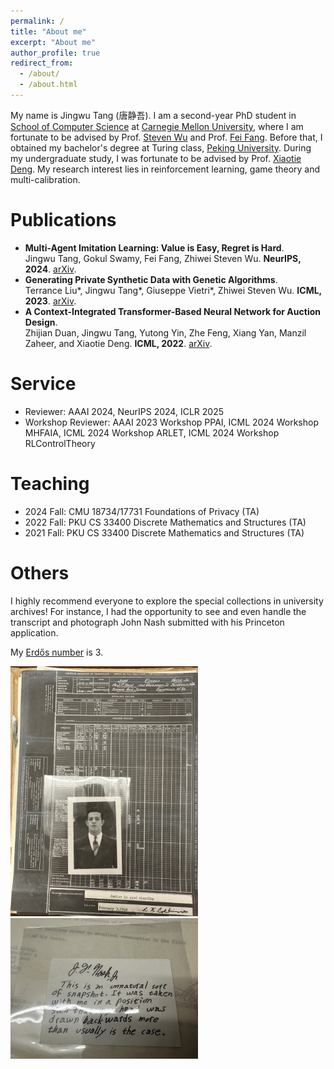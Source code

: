 ```yaml
---
permalink: /
title: "About me"
excerpt: "About me"
author_profile: true
redirect_from: 
  - /about/
  - /about.html
---
```


My name is Jingwu Tang (唐静吾). I am a second-year PhD student in [School of Computer Science](https://www.cs.cmu.edu/) at [Carnegie Mellon University](https://www.cmu.edu/), where I am fortunate to be advised by Prof. [Steven Wu](https://zstevenwu.com/) and Prof. [Fei Fang](https://feifang.info/). Before that, I obtained my bachelor's degree at Turing class, [Peking University](https://www.pku.edu.cn/). During my undergraduate study, I was fortunate to be advised by Prof. [Xiaotie Deng](https://cfcs.pku.edu.cn/english/people/faculty/xiaotiedeng/index.htm). My research interest lies in reinforcement learning, game theory and multi-calibration.

# Publications
+ **Multi-Agent Imitation Learning: Value is Easy, Regret is Hard**. <br>Jingwu Tang, Gokul Swamy, Fei Fang, Zhiwei Steven Wu. **NeurIPS, 2024**. [arXiv](https://arxiv.org/abs/2406.04219).
+ **Generating Private Synthetic Data with Genetic Algorithms**. <br>Terrance Liu\*, Jingwu Tang\*, Giuseppe Vietri\*, Zhiwei Steven Wu. **ICML, 2023**. [arXiv](https://arxiv.org/abs/2306.03257).
+ **A Context-Integrated Transformer-Based Neural Network for Auction Design**. <br>Zhijian Duan, Jingwu Tang, Yutong Yin, Zhe Feng, Xiang Yan, Manzil Zaheer, and Xiaotie Deng. **ICML, 2022**. [arXiv](https://arxiv.org/abs/2201.12489).


# Service
+ Reviewer: AAAI 2024, NeurIPS 2024, ICLR 2025
+ Workshop Reviewer: AAAI 2023 Workshop PPAI, ICML 2024 Workshop MHFAIA, ICML 2024 Workshop ARLET, ICML 2024 Workshop RLControlTheory

# Teaching
+ 2024 Fall: CMU 18734/17731 Foundations of Privacy (TA)
+ 2022 Fall: PKU CS 33400 Discrete Mathematics and Structures (TA)
+ 2021 Fall: PKU CS 33400 Discrete Mathematics and Structures (TA)

# Others
I highly recommend everyone to explore the special collections in university archives! For instance, I had the opportunity to see and even handle the transcript and photograph John Nash submitted with his Princeton application.

My [Erdős number](https://en.wikipedia.org/wiki/Erd%C5%91s_number) is 3.

<img src="images/Nash_front.jpg" alt="Transcript of John Nash" title="Transcript of John Nash" width="300">
<img src="images/Nash_back.jpeg" alt="Seems that he does not like it" title="Seems that he does not like it" width="300">
